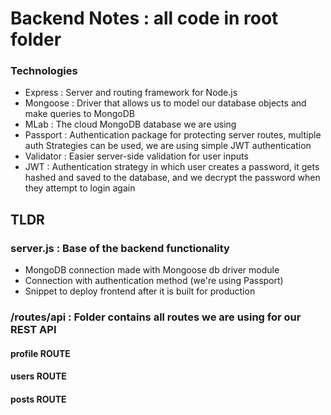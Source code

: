 # Backend Notes : all code in root folder

### Technologies
- Express : Server and routing framework for Node.js
- Mongoose : Driver that allows us to model our database objects and make queries to MongoDB
- MLab : The cloud MongoDB database we are using
- Passport : Authentication package for protecting server routes, multiple auth Strategies can be used, we are using simple JWT authentication
- Validator : Easier server-side validation for user inputs
- JWT : Authentication strategy in which user creates a password, it gets hashed and saved to the database, and we decrypt the password when they attempt to login again

## TLDR
### server.js : Base of the backend functionality
* MongoDB connection made with Mongoose db driver module
* Connection with authentication method (we're using Passport)
* Snippet to deploy frontend after it is built for production

### /routes/api : Folder contains all routes we are using for our REST API
#### profile ROUTE
#### users ROUTE
#### posts ROUTE
